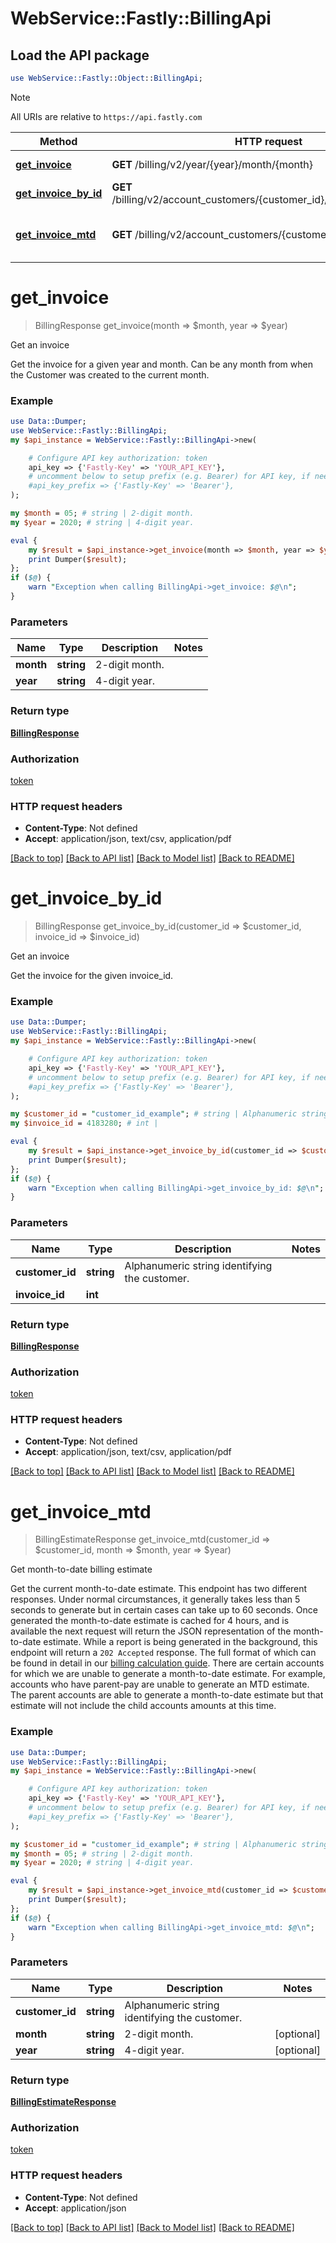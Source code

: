 # WebService::Fastly::BillingApi

## Load the API package
```perl
use WebService::Fastly::Object::BillingApi;
```

> [!NOTE]
> All URIs are relative to `https://api.fastly.com`

Method | HTTP request | Description
------ | ------------ | -----------
[**get_invoice**](BillingApi.md#get_invoice) | **GET** /billing/v2/year/{year}/month/{month} | Get an invoice
[**get_invoice_by_id**](BillingApi.md#get_invoice_by_id) | **GET** /billing/v2/account_customers/{customer_id}/invoices/{invoice_id} | Get an invoice
[**get_invoice_mtd**](BillingApi.md#get_invoice_mtd) | **GET** /billing/v2/account_customers/{customer_id}/mtd_invoice | Get month-to-date billing estimate


# **get_invoice**
> BillingResponse get_invoice(month => $month, year => $year)

Get an invoice

Get the invoice for a given year and month. Can be any month from when the Customer was created to the current month.

### Example
```perl
use Data::Dumper;
use WebService::Fastly::BillingApi;
my $api_instance = WebService::Fastly::BillingApi->new(

    # Configure API key authorization: token
    api_key => {'Fastly-Key' => 'YOUR_API_KEY'},
    # uncomment below to setup prefix (e.g. Bearer) for API key, if needed
    #api_key_prefix => {'Fastly-Key' => 'Bearer'},
);

my $month = 05; # string | 2-digit month.
my $year = 2020; # string | 4-digit year.

eval {
    my $result = $api_instance->get_invoice(month => $month, year => $year);
    print Dumper($result);
};
if ($@) {
    warn "Exception when calling BillingApi->get_invoice: $@\n";
}
```

### Parameters

Name | Type | Description  | Notes
------------- | ------------- | ------------- | -------------
 **month** | **string**| 2-digit month. | 
 **year** | **string**| 4-digit year. | 

### Return type

[**BillingResponse**](BillingResponse.md)

### Authorization

[token](../README.md#token)

### HTTP request headers

 - **Content-Type**: Not defined
 - **Accept**: application/json, text/csv, application/pdf

[[Back to top]](#) [[Back to API list]](../README.md#documentation-for-api-endpoints) [[Back to Model list]](../README.md#documentation-for-models) [[Back to README]](../README.md)

# **get_invoice_by_id**
> BillingResponse get_invoice_by_id(customer_id => $customer_id, invoice_id => $invoice_id)

Get an invoice

Get the invoice for the given invoice_id.

### Example
```perl
use Data::Dumper;
use WebService::Fastly::BillingApi;
my $api_instance = WebService::Fastly::BillingApi->new(

    # Configure API key authorization: token
    api_key => {'Fastly-Key' => 'YOUR_API_KEY'},
    # uncomment below to setup prefix (e.g. Bearer) for API key, if needed
    #api_key_prefix => {'Fastly-Key' => 'Bearer'},
);

my $customer_id = "customer_id_example"; # string | Alphanumeric string identifying the customer.
my $invoice_id = 4183280; # int | 

eval {
    my $result = $api_instance->get_invoice_by_id(customer_id => $customer_id, invoice_id => $invoice_id);
    print Dumper($result);
};
if ($@) {
    warn "Exception when calling BillingApi->get_invoice_by_id: $@\n";
}
```

### Parameters

Name | Type | Description  | Notes
------------- | ------------- | ------------- | -------------
 **customer_id** | **string**| Alphanumeric string identifying the customer. | 
 **invoice_id** | **int**|  | 

### Return type

[**BillingResponse**](BillingResponse.md)

### Authorization

[token](../README.md#token)

### HTTP request headers

 - **Content-Type**: Not defined
 - **Accept**: application/json, text/csv, application/pdf

[[Back to top]](#) [[Back to API list]](../README.md#documentation-for-api-endpoints) [[Back to Model list]](../README.md#documentation-for-models) [[Back to README]](../README.md)

# **get_invoice_mtd**
> BillingEstimateResponse get_invoice_mtd(customer_id => $customer_id, month => $month, year => $year)

Get month-to-date billing estimate

Get the current month-to-date estimate. This endpoint has two different responses. Under normal circumstances, it generally takes less than 5 seconds to generate but in certain cases can take up to 60 seconds. Once generated the month-to-date estimate is cached for 4 hours, and is available the next request will return the JSON representation of the month-to-date estimate. While a report is being generated in the background, this endpoint will return a `202 Accepted` response. The full format of which can be found in detail in our [billing calculation guide](https://docs.fastly.com/en/guides/how-we-calculate-your-bill). There are certain accounts for which we are unable to generate a month-to-date estimate. For example, accounts who have parent-pay are unable to generate an MTD estimate. The parent accounts are able to generate a month-to-date estimate but that estimate will not include the child accounts amounts at this time.

### Example
```perl
use Data::Dumper;
use WebService::Fastly::BillingApi;
my $api_instance = WebService::Fastly::BillingApi->new(

    # Configure API key authorization: token
    api_key => {'Fastly-Key' => 'YOUR_API_KEY'},
    # uncomment below to setup prefix (e.g. Bearer) for API key, if needed
    #api_key_prefix => {'Fastly-Key' => 'Bearer'},
);

my $customer_id = "customer_id_example"; # string | Alphanumeric string identifying the customer.
my $month = 05; # string | 2-digit month.
my $year = 2020; # string | 4-digit year.

eval {
    my $result = $api_instance->get_invoice_mtd(customer_id => $customer_id, month => $month, year => $year);
    print Dumper($result);
};
if ($@) {
    warn "Exception when calling BillingApi->get_invoice_mtd: $@\n";
}
```

### Parameters

Name | Type | Description  | Notes
------------- | ------------- | ------------- | -------------
 **customer_id** | **string**| Alphanumeric string identifying the customer. | 
 **month** | **string**| 2-digit month. | [optional] 
 **year** | **string**| 4-digit year. | [optional] 

### Return type

[**BillingEstimateResponse**](BillingEstimateResponse.md)

### Authorization

[token](../README.md#token)

### HTTP request headers

 - **Content-Type**: Not defined
 - **Accept**: application/json

[[Back to top]](#) [[Back to API list]](../README.md#documentation-for-api-endpoints) [[Back to Model list]](../README.md#documentation-for-models) [[Back to README]](../README.md)

